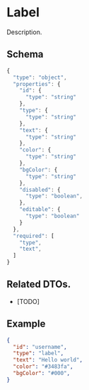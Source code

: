 # Label
Description.

## Schema

```js
{
  "type": "object",
  "properties": {
    "id": {
      "type": "string"
    },
    "type": {
      "type": "string"
    },
    "text": {
      "type": "string"
    },
    "color": {
      "type": "string"
    },
    "bgColor": {
      "type": "string"
    },
    "disabled": {
      "type": "boolean",
    },
    "editable": {
      "type": "boolean"
    }
  },
  "required": [
    "type",
    "text",
  ]
}
```

## Related DTOs.

- [TODO]

## Example

```json
{
  "id": "username",
  "type": "label",
  "text": "Hello world",
  "color": "#3483fa",
  "bgColor": "#000",
}
```

